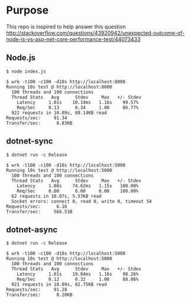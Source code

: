# Purpose

This repo is inspired to help answer this question http://stackoverflow.com/questions/43920942/unexpected-outcome-of-node-js-vs-asp-net-core-performance-test/44073433

## Node.js

```
$ node index.js

$ wrk -t100 -c100 -d10s http://localhost:8000
Running 10s test @ http://localhost:8000
  100 threads and 100 connections
  Thread Stats   Avg      Stdev     Max   +/- Stdev
    Latency     1.01s    10.14ms   1.16s    99.57%
    Req/Sec     0.13      0.34     1.00     86.77%
  922 requests in 10.09s, 89.14KB read
Requests/sec:     91.34
Transfer/sec:      8.83KB
```

## dotnet-sync

```
$ dotnet run -c Release

$ wrk -t100 -c100 -d10s http://localhost:5000
Running 10s test @ http://localhost:5000
  100 threads and 100 connections
  Thread Stats   Avg      Stdev     Max   +/- Stdev
    Latency     1.08s    74.62ms   1.15s   100.00%
    Req/Sec     0.00      0.00     0.00    100.00%
  62 requests in 10.07s, 5.57KB read
  Socket errors: connect 0, read 0, write 0, timeout 54
Requests/sec:      6.16
Transfer/sec:     566.51B
```

## dotnet-async

```
$ dotnet run -c Release

$ wrk -t100 -c100 -d10s http://localhost:5000
Running 10s test @ http://localhost:5000
  100 threads and 100 connections
  Thread Stats   Avg      Stdev     Max   +/- Stdev
    Latency     1.01s    19.84ms   1.16s    98.26%
    Req/Sec     0.12      0.32     1.00     88.06%
  921 requests in 10.09s, 82.75KB read
Requests/sec:     91.28
Transfer/sec:      8.20KB
```
